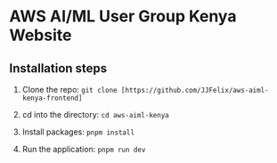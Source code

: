 # AWS AI/ML User Group Kenya Website

## Installation steps
1. Clone the repo: ``` git clone [https://github.com/JJFelix/aws-aiml-kenya-frontend] ```

2. cd into the directory: ``` cd aws-aiml-kenya ```

3. Install packages: ``` pnpm install ```

4. Run the application: ```pnpm run dev```